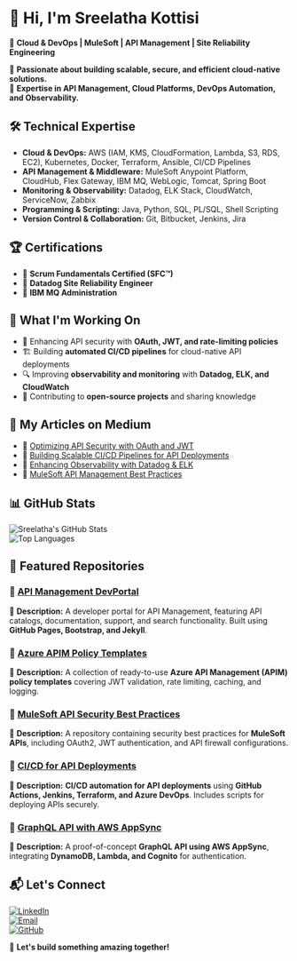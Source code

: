 # 👋 Hi, I'm Sreelatha Kottisi  

🚀 **Cloud & DevOps | MuleSoft | API Management | Site Reliability Engineering**  

🔹 **Passionate about building scalable, secure, and efficient cloud-native solutions.**  
🔹 **Expertise in API Management, Cloud Platforms, DevOps Automation, and Observability.**  

## 🛠️ Technical Expertise  

- **Cloud & DevOps:** AWS (IAM, KMS, CloudFormation, Lambda, S3, RDS, EC2), Kubernetes, Docker, Terraform, Ansible, CI/CD Pipelines  
- **API Management & Middleware:** MuleSoft Anypoint Platform, CloudHub, Flex Gateway, IBM MQ, WebLogic, Tomcat, Spring Boot  
- **Monitoring & Observability:** Datadog, ELK Stack, CloudWatch, ServiceNow, Zabbix  
- **Programming & Scripting:** Java, Python, SQL, PL/SQL, Shell Scripting  
- **Version Control & Collaboration:** Git, Bitbucket, Jenkins, Jira  

## 🏆 Certifications  

- 📜 **Scrum Fundamentals Certified (SFC™)**  
- 📜 **Datadog Site Reliability Engineer**  
- 📜 **IBM MQ Administration**  

## 🌱 What I'm Working On  

- 🚀 Enhancing API security with **OAuth, JWT, and rate-limiting policies**  
- 🏗️ Building **automated CI/CD pipelines** for cloud-native API deployments  
- 🔍 Improving **observability and monitoring** with **Datadog, ELK, and CloudWatch**  
- 📖 Contributing to **open-source projects** and sharing knowledge  

## 📝 My Articles on Medium  

- 📖 [Optimizing API Security with OAuth and JWT](https://medium.com/@your-medium-username/api-security-oauth-jwt-best-practices)  
- 📖 [Building Scalable CI/CD Pipelines for API Deployments](https://medium.com/@your-medium-username/cicd-pipelines-api-deployments)  
- 📖 [Enhancing Observability with Datadog & ELK](https://medium.com/@your-medium-username/observability-datadog-elk)  
- 📖 [MuleSoft API Management Best Practices](https://medium.com/@your-medium-username/mulesoft-api-management)  

## 📊 GitHub Stats  

![Sreelatha's GitHub Stats](https://github-readme-stats.vercel.app/api?username=sreekottisi&show_icons=true&theme=radical)  
![Top Languages](https://github-readme-stats.vercel.app/api/top-langs/?username=sreekottisi&layout=compact&theme=radical)  

## 📌 Featured Repositories  

### 🔹 [API Management DevPortal](https://github.com/sreelathakottisi/api-devportal)  
📌 **Description:** A developer portal for API Management, featuring API catalogs, documentation, support, and search functionality. Built using **GitHub Pages, Bootstrap, and Jekyll**.  

### 🔹 [Azure APIM Policy Templates](https://github.com/sreelathakottisi/azure-apim-policy-templates)  
📌 **Description:** A collection of ready-to-use **Azure API Management (APIM) policy templates** covering JWT validation, rate limiting, caching, and logging.  

### 🔹 [MuleSoft API Security Best Practices](https://github.com/sreelathakottisi/mulesoft-api-security)  
📌 **Description:** A repository containing security best practices for **MuleSoft APIs**, including OAuth2, JWT authentication, and API firewall configurations.  

### 🔹 [CI/CD for API Deployments](https://github.com/sreelathakottisi/api-cicd-pipelines)  
📌 **Description:** **CI/CD automation for API deployments** using **GitHub Actions, Jenkins, Terraform, and Azure DevOps**. Includes scripts for deploying APIs securely.  

### 🔹 [GraphQL API with AWS AppSync](https://github.com/sreelathakottisi/graphql-aws-appsync)  
📌 **Description:** A proof-of-concept **GraphQL API using AWS AppSync**, integrating **DynamoDB, Lambda, and Cognito** for authentication.  


## 📬 Let's Connect  

[![LinkedIn](https://img.shields.io/badge/LinkedIn-Connect-blue?logo=linkedin)](https://www.linkedin.com/in/sreelathakottisi/)  
[![Email](https://img.shields.io/badge/Email-Contact-red?logo=gmail)](mailto:devopsnow9@gmail.com)  
[![GitHub](https://img.shields.io/github/followers/sreekottisi?label=Follow&style=social)](https://github.com/sreekottisi)  

🚀 **Let's build something amazing together!**  
